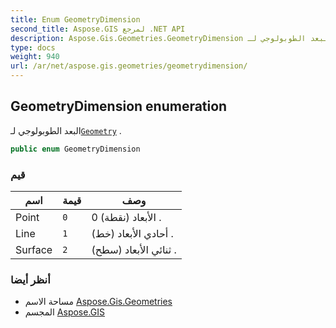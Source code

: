 ```yaml
---
title: Enum GeometryDimension
second_title: Aspose.GIS لمرجع .NET API
description: Aspose.Gis.Geometries.GeometryDimension تعداد. البعد الطوبولوجي لـGeometry .
type: docs
weight: 940
url: /ar/net/aspose.gis.geometries/geometrydimension/
---
```

## GeometryDimension enumeration

البعد الطوبولوجي لـ[`Geometry`](../geometry/) .

```csharp
public enum GeometryDimension
```

### قيم

| اسم | قيمة | وصف |
| --- | --- | --- |
| Point | `0` | 0 الأبعاد (نقطة) . |
| Line | `1` | أحادي الأبعاد (خط) . |
| Surface | `2` | ثنائي الأبعاد (سطح) . |

### أنظر أيضا

* مساحة الاسم [Aspose.Gis.Geometries](../../aspose.gis.geometries/)
* المجسم [Aspose.GIS](../../)


